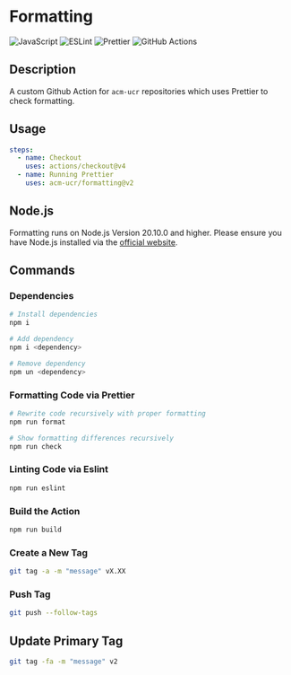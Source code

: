 # Formatting

![JavaScript](https://img.shields.io/badge/javascript-%23323330.svg?style=for-the-badge&logo=javascript&logoColor=%23F7DF1E)
![ESLint](https://img.shields.io/badge/ESLint-4B3263?style=for-the-badge&logo=eslint&logoColor=white)
![Prettier](https://img.shields.io/badge/prettier-1A2C34?style=for-the-badge&logo=prettier&logoColor=F7BA3E)
![GitHub Actions](https://img.shields.io/badge/GitHub_Actions-2088FF?style=for-the-badge&logo=github-actions&logoColor=white)

## Description

A custom Github Action for `acm-ucr` repositories which uses Prettier to check formatting.

## Usage

```yaml
steps:
  - name: Checkout
    uses: actions/checkout@v4
  - name: Running Prettier
    uses: acm-ucr/formatting@v2
```

## Node.js

Formatting runs on Node.js Version 20.10.0 and higher. Please ensure you have Node.js installed via the [official website](https://nodejs.org/en).

## Commands

### Dependencies

```bash
# Install dependencies
npm i

# Add dependency
npm i <dependency>

# Remove dependency
npm un <dependency>
```

### Formatting Code via Prettier

```bash
# Rewrite code recursively with proper formatting
npm run format

# Show formatting differences recursively
npm run check
```

### Linting Code via Eslint

```bash
npm run eslint
```

### Build the Action

```bash
npm run build
```

### Create a New Tag

```bash
git tag -a -m "message" vX.XX
```

### Push Tag

```bash
git push --follow-tags
```

## Update Primary Tag

```bash
git tag -fa -m "message" v2
```
